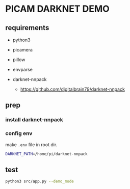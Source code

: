 # PICAM DARKNET DEMO

## requirements

- python3
- picamera
- pillow
- envparse

- darknet-nnpack
  - https://github.com/digitalbrain79/darknet-nnpack

## prep

### install darknet-nnpack


### config env

make `.env` file in root dir.

```sh
DARKNET_PATH=/home/pi/darknet-nnpack
```


## test

```sh
python3 src/app.py --demo_mode
```